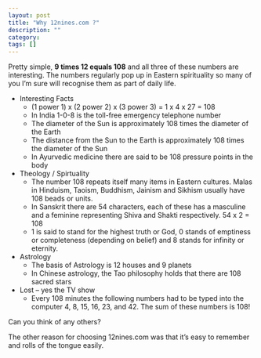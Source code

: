 ```yaml
---
layout: post
title: "Why 12nines.com ?"
description: ""
category: 
tags: []
---
```


Pretty simple, __9 times 12 equals 108__ and all three of these numbers are interesting. The numbers regularly pop up in Eastern spirituality so many of you I’m sure will recognise them as part of daily life.

*   Interesting Facts
    *	(1 power 1) x (2 power 2) x (3 power 3) = 1 x 4 x 27 = 108
    *	In India 1-0-8 is the toll-free emergency telephone number
    *	The diameter of the Sun is approximately 108 times the diameter of the Earth
    *	The distance from the Sun to the Earth is approximately 108 times the diameter of the Sun
    *	In Ayurvedic medicine there are said to be 108 pressure points in the body
*   Theology / Spirtuality
    *	The number 108 repeats itself many items in Eastern cultures. Malas in Hinduism, Taoism, Buddhism, Jainism and Sikhism usually have 108 beads or units.
    *	In Sanskrit there are 54 characters, each of these has a masculine and a feminine representing Shiva and Shakti respectively. 54 x 2 = 108
    *	1 is said to stand for the highest truth or God, 0 stands of emptiness or completeness (depending on belief) and 8 stands for infinity or eternity.
*   Astrology
    *	The basis of Astrology is 12 houses and 9 planets
    *	In Chinese astrology, the Tao philosophy holds that there are 108 sacred stars
*   Lost – yes the TV show
    *   Every 108 minutes the following numbers had to be typed into the computer 4, 8, 15, 16, 23, and 42. The sum of these numbers is 108!

Can you think of any others?

The other reason for choosing 12nines.com was that it’s easy to remember and rolls of the tongue easily.


